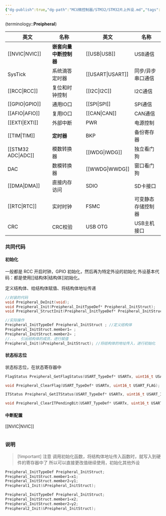 ```yaml
---
{"dg-publish":true,"dg-path":"MCU微控制器/STM32/STM32片上外设.md","tags":["Preipheral"],"permalink":"/MCU微控制器/STM32/STM32片上外设/","dgPassFrontmatter":true,"noteIcon":"","created":"2024-07-22T07:55:45.554+08:00","updated":"2024-09-17T00:34:38.770+08:00"}
---
```


(terminology::**Preipheral**)

| 英文                 | 名称            |     | 英文               | 名称        |
| ------------------ | ------------- | --- | ---------------- | --------- |
| [[NVIC\|NVIC]]     | **嵌套向量中断控制器** |     | [[USB\|USB]]     | USB通信     |
| SysTick            | 系统滴答定时器       |     | [[USART\|USART]] | 同步/异步串口通信 |
| [[RCC\|RCC]]       | 复位和时钟控制       |     | [[I2C\|I2C]]     | I2C通信     |
| [[GPIO\|GPIO]]     | 通用IO口         |     | [[SPI\|SPI]]     | SPI通信     |
| [[AFIO\|AFIO]]     | 复用IO口         |     | [[CAN\|CAN]]     | CAN通信     |
| [[EXTI\|EXTI]]     | 外部中断          |     | PWR              | 电源控制      |
| [[TIM\|TIM]]       | **定时器**       |     | BKP              | 备份寄存器     |
| [[STM32 ADC\|ADC]] | 模数转换器         |     | [[IWDG\|IWDG]]   | 独立看门狗     |
| DAC                | 数模转换器         |     | [[WWDG\|WWDG]]         | 窗口看门狗     |
| [[DMA\|DMA]]            | 直接内存访问        |     | SDIO             | SD卡接口     |
| [[RTC\|RTC]]       | 实时时钟          |     | FSMC             | 可变静态存储控制器 |
| CRC                | CRC校验         |     | USB OTG          | USB主机接口   |

### 共同代码
#### 初始化
一般都是 RCC 开启时钟，GPIO 初始化，然后再为特定外设的初始化
外设基本代码：都是使用[[结构体\|结构体]]初始化。

定义结构体、给结构体赋值、将结构体地址传递
```C
//封装的代码
void Preipheral_DeInit(void);
void Preipheral_Init(Preipheral_InitTypeDef* Preipheral_InitStruct);
void Preipheral_StructInit(Preipheral_InitTypeDef* Preipheral_InitStruct);
```

```C
//实际操作
Preipheral_InitTypeDef Preipheral_InitStruct ; //定义结构体
Preipheral_InitStruct.member1= ; 
Preipheral_InitStruct.member2= ; 
//...  引出结构体的成员，进行赋值
Preipheral_Init(&Preipheral_InitStruct); //将结构体的地址传入，进行初始化
```

#### 状态标志位
状态标志位，在状态寄存器中
```C
FlagStatus Preipheral_GetFlagStatus(USART_TypeDef* USARTx, uint16_t USART_FLAG);

void Preipheral_ClearFlag(USART_TypeDef* USARTx, uint16_t USART_FLAG);

ITStatus Preipheral_GetITStatus(USART_TypeDef* USARTx, uint16_t USART_IT);

void Preipheral_ClearITPendingBit(USART_TypeDef* USARTx, uint16_t USART_IT);
```

#### 中断配置
[[NVIC\|NVIC]]


```C

```

### 说明
>[!important] 注意
>调用初始化函数，将结构体地址传入函数时，就写入到硬件的寄存器中了
>所以可以直接更改值继续使用，初始化其他外设

```C
Preipheral_InitTypeDef Preipheral_InitStruct;
Preipheral_InitStruct.member1=x1;
Preipheral_InitStruct.member2=y1;
Preipheral1_Init(&Preipheral_InitStruct);

Preipheral_InitTypeDef Preipheral_InitStruct;
Preipheral_InitStruct.member1=x2;
Preipheral_InitStruct.member2=y2;
Preipheral2_Init(&Preipheral_InitStruct);
```

